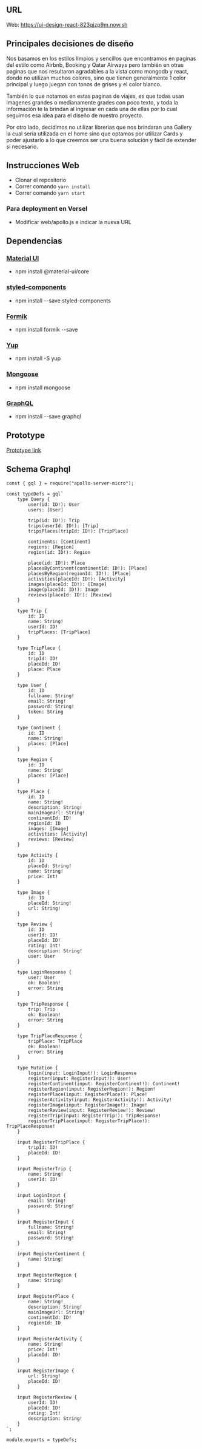 ## URL

Web: https://ui-design-react-823qjzp9m.now.sh

## Principales decisiones de diseño

Nos basamos en los estilos limpios y sencillos que encontramos en paginas del estilo como Airbnb, Booking y Qatar Airways pero también en otras paginas que nos resultaron agradables a la vista como mongodb y react, donde no utilizan muchos colores, sino que tienen generalmente 1 color principal y luego juegan con tonos de grises y el color blanco.

También lo que notamos en estas paginas de viajes, es que todas usan imagenes grandes o medianamente grades con poco texto, y toda la información te la brindan al ingresar en cada una de ellas por lo cual seguimos esa idea para el diseño de nuestro proyecto.

Por otro lado, decidimos no utilizar librerias que nos brindaran una Gallery la cual sería utilizada en el home sino que optamos por utilizar Cards y poder ajustarlo a lo que creemos ser una buena solución y fácil de extender si necesario.

## Instrucciones Web
- Clonar el repositorio 
- Correr comando `yarn install`
- Correr comando `yarn start`

### Para deployment en Versel

- Modificar web/apollo.js e indicar la nueva URL

## Dependencias

### [Material UI](https://material-ui.com/)
- npm install @material-ui/core

### [styled-components](https://styled-components.com/)
- npm install --save styled-components

### [Formik](https://jaredpalmer.com/formik/)
- npm install formik --save

### [Yup](https://www.npmjs.com/package/yup)
- npm install -S yup

### [Mongoose](https://mongoosejs.com)
- npm install mongoose

### [GraphQL](https://graphql.org/)
- npm install --save graphql

## Prototype
[Prototype link](figma.com/file/PFDGyPfof3jsY7bt6dvu2h/Desarrollo-UI?node-id=0%3A1)
 
## Schema Graphql

```
const { gql } = require("apollo-server-micro");

const typeDefs = gql`
    type Query {
        user(id: ID!): User
        users: [User]
        
        trip(id: ID!): Trip
        trips(userId: ID!): [Trip]
        tripsPlaces(tripId: ID!): [TripPlace]

        continents: [Continent]
        regions: [Region]
        region(id: ID!): Region

        place(id: ID!): Place
        placesByContinent(continentId: ID!): [Place]
        placesByRegion(regionId: ID!): [Place]
        activities(placeId: ID!): [Activity]
        images(placeId: ID!): [Image]
        image(placeId: ID!): Image
        reviews(placeId: ID!): [Review]
    }

    type Trip {
        id: ID
        name: String!
        userId: ID!
        tripPlaces: [TripPlace]
    }

    type TripPlace {
        id: ID
        tripId: ID!
        placeId: ID!
        place: Place
    }

    type User {
        id: ID
        fullname: String!
        email: String!
        password: String!
        token: String
    }

    type Continent {
        id: ID
        name: String!
        places: [Place]
    }
    
    type Region {
        id: ID
        name: String!
        places: [Place]
    }

    type Place {
        id: ID
        name: String!
        description: String!
        mainImageUrl: String!
        continentId: ID!
        regionId: ID
        images: [Image]
        activities: [Activity]
        reviews: [Review]
    }

    type Activity {
        id: ID
        placeId: String!
        name: String!
        price: Int!
    }

    type Image {
        id: ID
        placeId: String!
        url: String!
    }

    type Review {
        id: ID
        userId: ID!
        placeId: ID!
        rating: Int!
        description: String!
        user: User
    }

    type LoginResponse {
        user: User
        ok: Boolean!
        error: String
    }

    type TripResponse {
        trip: Trip
        ok: Boolean!
        error: String
    }

    type TripPlaceResponse {
        tripPlace: TripPlace
        ok: Boolean!
        error: String
    }

    type Mutation {
        login(input: LoginInput!): LoginResponse
        register(input: RegisterInput!): User!
        registerContinent(input: RegisterContinent!): Continent!
        registerRegion(input: RegisterRegion!): Region!
        registerPlace(input: RegisterPlace!): Place!
        registerActivity(input: RegisterActivity!): Activity!
        registerImage(input: RegisterImage!): Image!
        registerReview(input: RegisterReview!): Review!
        registerTrip(input: RegisterTrip!): TripResponse!
        registerTripPlace(input: RegisterTripPlace!): TripPlaceResponse!
    }

    input RegisterTripPlace {
        tripId: ID!
        placeId: ID!
    }

    input RegisterTrip {
        name: String!
        userId: ID!
    }

    input LoginInput {
        email: String!
        password: String!
    }

    input RegisterInput {
        fullname: String!
        email: String!
        password: String!
    }

    input RegisterContinent {
        name: String!
    }

    input RegisterRegion {
        name: String!
    }

    input RegisterPlace {
        name: String!
        description: String!
        mainImageUrl: String!
        continentId: ID!
        regionId: ID
    }

    input RegisterActivity {
        name: String!
        price: Int!
        placeId: ID!
    }

    input RegisterImage {
        url: String!
        placeId: ID!
    }

    input RegisterReview {
        userId: ID!
        placeId: ID!
        rating: Int!
        description: String!
    }
`;

module.exports = typeDefs;
```
